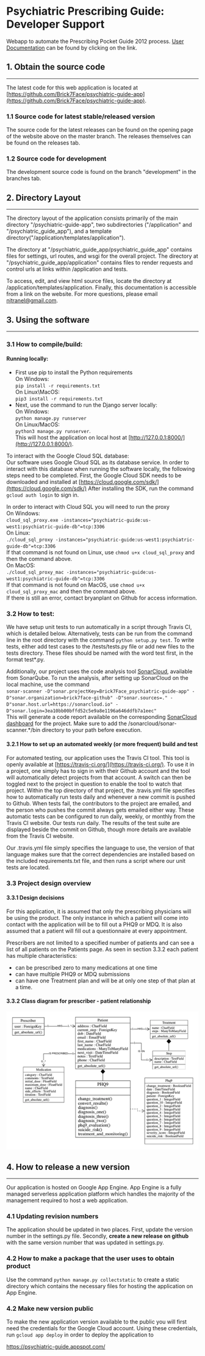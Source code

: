
# Psychiatric Prescribing Guide: Developer Support
Webapp to automate the Prescribing Pocket Guide 2012 process. 
[User Documentation](https://github.com/Brick7Face/psychiatric-guide-app/blob/development/User_Documentation.md) 
can be found by clicking on the link.
## 1. Obtain the source code

---
The latest code for this web application is located at 
  [https://github.com/Brick7Face/psychiatric-guide-app](https://github.com/Brick7Face/psychiatric-guide-app).


### 1.1 Source code for latest stable/released version

The source code for the latest releases can be found on the opening page of the website above on the master branch. 
The releases themselves can be found on the releases tab.


### 1.2 Source code for development

The development source code is found on the branch "development" in the branches tab. 


## 2. Directory Layout

---

The directory layout of the application consists primarily of the main directory "/psychiatric-guide-app", two 
subdirectories ("/application" and "/psychiatric_guide_app"), and a template 
directory("/application/templates/application").  

The directory at "/psychiatric_guide_app/psychiatric_guide_app" contains files for settings, url routes, 
and wsgi for the overall project.  The directory at "/psychiatric_guide_app/application" contains files 
to render requests and control urls at links within /application and tests.

To access, edit, and view html source files, locate the directory at /application/templates/application. 
Finally, this documentation is accessible from a link on the website. For more questions, please email 
[njtranel@gmail.com](mailto:njtranel@gmail.com).   


## 3. Using the software

---

### 3.1 How to compile/build:

#### Running locally:<br>
- First use pip to install the Python requirements<br>On Windows:<br>
`pip install -r requirements.txt`<br>
On Linux\MacOS:<br>
`pip3 install -r requirements.txt`<br> 
- Next, use the command to run the Django server locally:<br>
On Windows:<br>
`python manage.py runserver`<br>
On Linux/MacOS:<br>
`python3 manage.py runserver`. <br>
This will host the application on local host at [http://127.0.0.1:8000/](http://127.0.0.1:8000/). 

To interact with the Google Cloud SQL database:<br>
Our software uses Google Cloud SQL as its database service. In order to interact with this database when running the 
software locally, the following steps need to be completed. First, the Google Cloud SDK needs to be downloaded and
installed at [https://cloud.google.com/sdk/](https://cloud.google.com/sdk/) After installing the SDK, run the command 
`gcloud auth login` to sign in.<br>

In order to interact with Cloud SQL you will need to run the proxy<br>
On Windows:<br>
`cloud_sql_proxy.exe -instances="psychiatric-guide:us-west1:psychiatric-guide-db"=tcp:3306`<br>
On Linux:<br>
`./cloud_sql_proxy -instances="psychiatric-guide:us-west1:psychiatric-guide-db"=tcp:3306`<br>
If that command is not found on Linux, use `chmod u+x cloud_sql_proxy` and then the command above.<br>
On MacOS:<br>
`./cloud_sql_proxy_mac -instances="psychiatric-guide:us-west1:psychiatric-guide-db"=tcp:3306`<br>
If that command is not found on MacOS, use `chmod u+x cloud_sql_proxy_mac` and then the command above.<br>
If there is still an error, contact bryanplant on Github for access information.


### 3.2 How to test:

We have setup unit tests to run automatically in a script through Travis CI, which is detailed below. Alternatively, tests 
 can be run from the command line in the root directory with the command 
 `python setup.py test`. To write tests, either add test cases to the /tests/tests.py file or add new files to the tests directory. These files should be named with the word test first, in the format test*.py.
 
 Additionally, our project uses the code analysis tool [SonarCloud](https://sonarcloud.io/), available from SonarQube. To run the analysis, after setting up SonarCloud on the local machine, use the command<br>
 `sonar-scanner -D"sonar.projectKey=Brick7Face_psychiatric-guide-app" -D"sonar.organization=brick7face-github" -D"sonar.sources=." -D"sonar.host.url=https://sonarcloud.io" -D"sonar.login=3ea10bb00bffd52c5e9a8e1196a646ddfb7a1eec"`<br>
 This will generate a code report available on the corresponding [SonarCloud dashboard](https://sonarcloud.io/dashboard?id=Brick7Face_psychiatric-guide-app) for the project. Make sure to add the /sonarcloud/sonar-scanner.*/bin directory to your path before execution.

#### 3.2.1 How to set up an automated weekly (or more frequent) build and test

For automated testing, our application uses the Travis CI tool. This tool is openly available at 
[https://travis-ci.org/](https://travis-ci.org/). To use it in a project, one simply has to sign in with their 
Github account and the tool will automatically detect projects from that account. A switch can then be toggled 
next to the project in question to enable the tool to watch that project. Within the top directory of that project,
 the .travis.yml file specifies how to automatically run tests daily and whenever a new commit is pushed to Github. 
 When tests fail, the contributors to the project are emailed, and the person who pushes the commit always gets 
 emailed either way. These automatic tests can be configured to run daily, weekly, or monthly from the Travis CI 
 website. Our tests run daily. The results of the test suite are displayed beside the commit on Github, though more 
 details are available from the Travis CI website.

Our .travis.yml file simply specifies the language to use, the version of that language makes sure that the correct 
dependencies are installed based on the included requirements.txt file, and then runs a script where our unit tests 
are located. 

### 3.3 Project design overview 

#### 3.3.1 Design decisions

For this application, it is assumed that only the prescribing physicians will be using the product. The only instance in which a patient will come into contact with the application will be to fill out a PHQ9 or MDQ. It is also assumed that a patient will fill out a questionnaire at every appointment. 

Prescribers are not limited to a specified number of patients and can see a list of all patients on the Patients page. As seen in section 3.3.2 each patient has multiple characteristics: 
- can be prescribed zero to many medications at one time 
- can have multiple PHQ9 or MDQ submissions
- can have one Treatment plan and will be at only one step of that plan at a time. 

#### 3.3.2 Class diagram for prescriber - patient relationship
![Class Diagram](images/Class-Diagram.png) 



## 4. How to release a new version



---


Our application is hosted on Google App Engine. App Engine is a fully managed serverless application 
platform which handles the majority of the management required to host a web application.


### 4.1 Updating revision numbers

The application should be updated in two places. First, update the version number in the 
settings.py file. Secondly, **create a new release on github** with the same version 
number that was updated in settings.py.


### 4.2 How to make a package that the user uses to obtain product

Use the command `python manage.py collectstatic` to create a static directory which contains the necessary 
files for hosting the application on App Engine.


### 4.2 Make new version public

To make the new application version available to the public you will first need the credentials for the 
Google Cloud account. Using these credentials, run `gcloud app deploy` in order to deploy the application to 
  
  https://psychiatric-guide.appspot.com/

